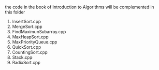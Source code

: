 the code in the book of Introduction to Algorithms will be complemented in this folder
1.	InsertSort.cpp
2.	MergeSort.cpp
3.	FindMaximunSubarray.cpp
4.	MaxHeapSort.cpp
5.	MaxPriorityQueue.cpp
6.	QuickSort.cpp
7.	CountingSort.cpp
8.	Stack.cpp
9.	RadixSort.cpp